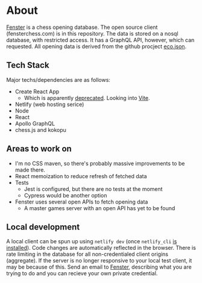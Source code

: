 # About
[Fenster](https://fensterchess.com) is a chess opening database. The open source client (fensterchess.com) is in this repository. The data is stored on a nosql database, with restricted access. It has a GraphQL API, however, 
which can requested. All opening data is derived from the github procject <a href="https://github.com/hayatbiralem/eco.json">eco.json</a>.

## Tech Stack
Major techs/dependencies are as follows:
* Create React App 
    * Which is apparently [deprecated](https://dev.to/ag2byte/create-react-app-is-officially-dead-h7o#:~:text=React%20developer%20team%20recently%20removed,react%2Dapp%20is%20finally%20gone.). Looking into [Vite](https://vitejs.dev/).
* Netlify (web hosting serice)
* Node
* React
* Apollo GraphQL
* chess.js and kokopu


## Areas to work on
* I'm no CSS maven, so there's probably massive improvements to be made there.
* React memoization to reduce refresh of fetched data
* Tests
    * Jest is configured, but there are no tests at the moment
    * Cypress would be another option
* Fenster uses several open APIs to fetch opening data
    * A master games server with an open API has yet to be found

## Local development
A local client can be spun up using `netlify dev` (once `netlify_cli` [is installed](https://docs.netlify.com/cli/get-started/)). Code changes are automatically reflected in the browser. There is rate limiting in the database for all non-credentialed client origins (aggregate). If the server is no longer responsive to your local test client, it may be because of this. Send an email to <a href="mailto:fensterchess@gmail.com">Fenster</a>, describing what you are trying to do and you can recieve your own private credential.